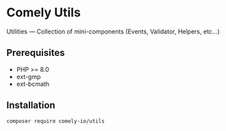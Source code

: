 # Comely Utils

Utilities — Collection of mini-components (Events, Validator, Helpers, etc...)

## Prerequisites

* PHP >= 8.0
* ext-gmp
* ext-bcmath

## Installation

`composer require comely-io/utils`

